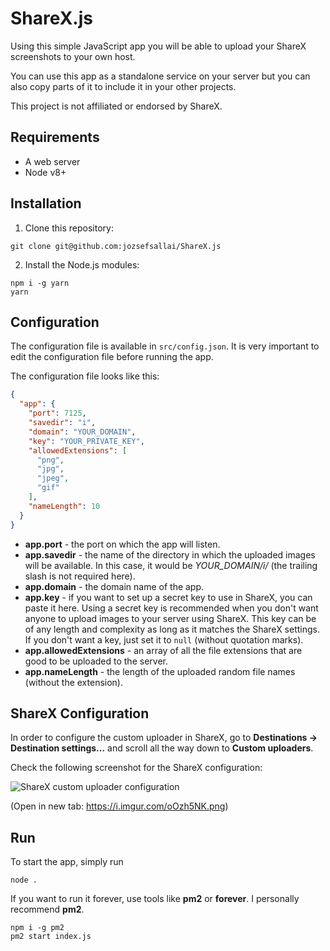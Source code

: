 # ShareX.js

Using this simple JavaScript app you will be able to upload your ShareX screenshots to your own host. 

You can use this app as a standalone service on your server but you can also copy parts of it to include it in your other projects.

This project is not affiliated or endorsed by ShareX.

## Requirements

 * A web server
 * Node v8+

## Installation

1. Clone this repository:

```
git clone git@github.com:jozsefsallai/ShareX.js
```

2. Install the Node.js modules:

```
npm i -g yarn
yarn
```

## Configuration

The configuration file is available in `src/config.json`. It is very important to edit the configuration file before running the app.

The configuration file looks like this:

```json
{
  "app": {
    "port": 7125,
    "savedir": "i",
    "domain": "YOUR_DOMAIN",
    "key": "YOUR_PRIVATE_KEY",
    "allowedExtensions": [
      "png",
      "jpg",
      "jpeg",
      "gif"
    ],
    "nameLength": 10
  }
}
```

 * **app.port** - the port on which the app will listen.
 * **app.savedir** - the name of the directory in which the uploaded images will be available. In this case, it would be *YOUR_DOMAIN/i/* (the trailing slash is not required here).
 * **app.domain** - the domain name of the app.
 * **app.key** - if you want to set up a secret key to use in ShareX, you can paste it here. Using a secret key is recommended when you don't want anyone to upload images to your server using ShareX. This key can be of any length and complexity as long as it matches the ShareX settings. If you don't want a key, just set it to `null` (without quotation marks).
 * **app.allowedExtensions** - an array of all the file extensions that are good to be uploaded to the server.
 * **app.nameLength** - the length of the uploaded random file names (without the extension).

## ShareX Configuration

In order to configure the custom uploader in ShareX, go to **Destinations -> Destination settings...** and scroll all the way down to **Custom uploaders**. 

Check the following screenshot for the ShareX configuration:

![ShareX custom uploader configuration](https://i.imgur.com/oOzh5NK.png)

(Open in new tab: https://i.imgur.com/oOzh5NK.png)

## Run

To start the app, simply run

```
node .
```

If you want to run it forever, use tools like **pm2** or **forever**. I personally recommend **pm2**.

```
npm i -g pm2
pm2 start index.js
```